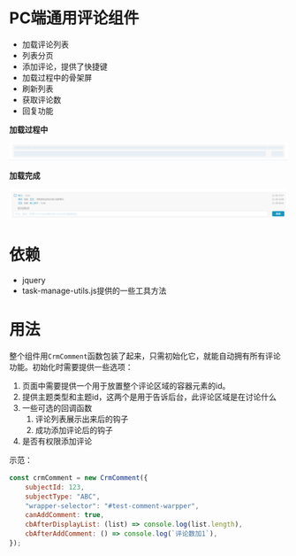 # PC端通用评论组件

* 加载评论列表
* 列表分页
* 添加评论，提供了快捷键
* 加载过程中的骨架屏
* 刷新列表
* 获取评论数
* 回复功能

**加载过程中**

![Image text](https://github.com/hellogithub2014/crm-comment/raw/master/loading-skeleton.png)

**加载完成**

![Image text](https://github.com/hellogithub2014/crm-comment/raw/master/comment-list.png)

# 依赖

* jquery
* task-manage-utils.js提供的一些工具方法

# 用法

整个组件用`CrmComment`函数包装了起来，只需初始化它，就能自动拥有所有评论功能。初始化时需要提供一些选项：

1. 页面中需要提供一个用于放置整个评论区域的容器元素的id。
2. 提供主题类型和主题id，这两个是用于告诉后台，此评论区域是在讨论什么
3. 一些可选的回调函数
    1. 评论列表展示出来后的钩子
    2. 成功添加评论后的钩子
4. 是否有权限添加评论

示范：

```js
const crmComment = new CrmComment({
    subjectId: 123,
    subjectType: "ABC",
    "wrapper-selector": "#test-comment-warpper",
    canAddComment: true,
    cbAfterDisplayList: (list) => console.log(list.length),
    cbAfterAddComment: () => console.log(`评论数加1`),
});
```
